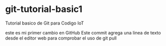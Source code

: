 # git-tutorial-basic1
Tutorial basico de Git para Codigo IoT

este es mi primer cambio en GitHub
Este commit agrega una linea de texto desde el editor web para comprobar el uso de git pull
